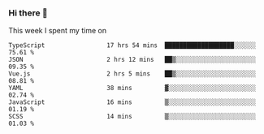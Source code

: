 ### Hi there 👋

<!--
**qiruohan/qiruohan** is a ✨ _special_ ✨ repository because its `README.md` (this file) appears on your GitHub profile.

Here are some ideas to get you started:

- 🔭 I’m currently working on ...
- 🌱 I’m currently learning ...
- 👯 I’m looking to collaborate on ...
- 🤔 I’m looking for help with ...
- 💬 Ask me about ...
- 📫 How to reach me: ...
- 😄 Pronouns: ...
- ⚡ Fun fact: ...
-->

This week I spent my time on 
<!--START_SECTION:waka-->

```text
TypeScript                 17 hrs 54 mins  ███████████████████░░░░░░   75.61 %
JSON                       2 hrs 12 mins   ██▒░░░░░░░░░░░░░░░░░░░░░░   09.35 %
Vue.js                     2 hrs 5 mins    ██▒░░░░░░░░░░░░░░░░░░░░░░   08.81 %
YAML                       38 mins         ▓░░░░░░░░░░░░░░░░░░░░░░░░   02.74 %
JavaScript                 16 mins         ▒░░░░░░░░░░░░░░░░░░░░░░░░   01.19 %
SCSS                       14 mins         ▒░░░░░░░░░░░░░░░░░░░░░░░░   01.03 %
```

<!--END_SECTION:waka-->
